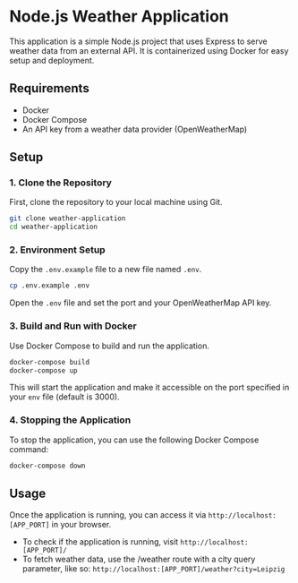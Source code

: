 # Node.js Weather Application
This application is a simple Node.js project that uses Express to serve weather data from an external API. It is containerized using Docker for easy setup and deployment.

## Requirements
- Docker
- Docker Compose
- An API key from a weather data provider (OpenWeatherMap)

## Setup

### 1. Clone the Repository
First, clone the repository to your local machine using Git.

```bash
git clone weather-application
cd weather-application
```

### 2. Environment Setup
Copy the `.env.example` file to a new file named `.env`.

```bash
cp .env.example .env
```
Open the `.env` file and set the port and your OpenWeatherMap API key.

### 3. Build and Run with Docker
Use Docker Compose to build and run the application.

```bash
docker-compose build
docker-compose up
```
This will start the application and make it accessible on the port specified in your `env` file (default is 3000).

### 4. Stopping the Application
To stop the application, you can use the following Docker Compose command:

```bash
docker-compose down
```

## Usage
Once the application is running, you can access it via `http://localhost:[APP_PORT]` in your browser.

- To check if the application is running, visit `http://localhost:[APP_PORT]/`
- To fetch weather data, use the /weather route with a city query parameter, like so: `http://localhost:[APP_PORT]/weather?city=Leipzig`
